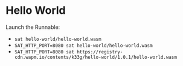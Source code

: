 # Hello World

Launch the Runnable: 
- `sat hello-world/hello-world.wasm`
- `SAT_HTTP_PORT=8080 sat hello-world/hello-world.wasm`
- `SAT_HTTP_PORT=8080 sat https://registry-cdn.wapm.io/contents/k33g/hello-world/1.0.1/hello-world.wasm`
